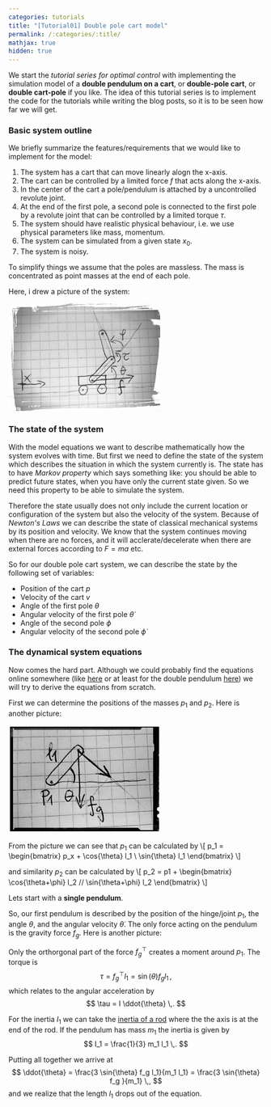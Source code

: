 ```yaml
---
categories: tutorials
title: "[Tutorial01] Double pole cart model"
permalink: /:categories/:title/
mathjax: true
hidden: true
---
```


We start the *tutorial series for optimal control* with implementing the simulation model of a **double pendulum on a cart**, or **double-pole cart**, or **double cart-pole** if you like. 
The idea of this tutorial series is to implement the code for the tutorials while writing the blog posts, so it is to be seen how far we will get.

### Basic system outline

We briefly summarize the features/requirements that we would like to implement for the model:

1. The system has a cart that can move linearly alogn the x-axis.
2. The cart can be controlled by a limited force $f$ that acts along the x-axis.
3. In the center of the cart a pole/pendulum is attached by a uncontrolled revolute joint.
4. At the end of the first pole, a second pole is connected to the first pole by a revolute joint that can be controlled by a limited torque $\tau$.
5. The system should have realistic physical behaviour, i.e. we use physical parameters like mass, momentum.
6. The system can be simulated from a given state $x_0$.
7. The system is noisy.

To simplify things we assume that the poles are massless. The mass is concentrated as point masses at the end of each pole.

Here, i drew a picture of the system:

![Drawing of double pole cart](/assets/posts/drawing_dpcart.jpg)

### The state of the system

With the model equations we want to describe mathematically how the system evolves with time. But first we need to define the state of the system which describes the situation in which the system currently is. The state has to have *Markov property* which says something like: you should be able to predict future states, when you have only the current state given. So we need this property to be able to simulate the system.

Therefore the state usually does not only include the current location or configuration of the system but also the velocity of the system. Because of *Newton's Laws* we can describe the state of classical mechanical systems by its position and velocity. We know that the system continues moving when there are no forces, and it will acclerate/decelerate when there are external forces according to $F=m a$ etc.

So for our double pole cart system, we can describe the state by the following set of variables:
* Position of the cart $p$
* Velocity of the cart $v$
* Angle of the first pole $\theta$
* Angular velocity of the first pole $\dot{\theta}$
* Angle of the second pole $\phi$
* Angular velocity of the second pole $\dot{\phi}$

### The dynamical system equations

Now comes the hard part. Although we could probably find the equations online somewhere (like [here](https://www.acin.tuwien.ac.at/fileadmin/cds/pre_post_print/glueck2013.pdf) or at least for the double pendulum [here](https://www.youtube.com/watch?v=neh86u7_TIk)) we will try to derive the equations from scratch.


First we can determine the positions of the masses $p_1$ and $p_2$. Here is another picture: 

![Drawing of single pendulum](/assets/posts/tut01_drawing_pendulum.jpg)

From the picture we can see that $p_1$ can be calculated by
\\[
p_1 = \\begin{bmatrix} p_x + \cos{\theta} l_1 \\ \sin{\theta} l_1 \\end{bmatrix}
\\]

and similarity $p_2$ can be calculated by
\\[
p_2 = p1 + \\begin{bmatrix}  \cos{\theta+\phi} l_2 // \sin{\theta+\phi} l_2 \\end{bmatrix}
\\]

Lets start with a **single pendulum**.

So, our first pendulum is described by the position of the hinge/joint $p_1$, the angle $\theta$, and the angular velocity $\dot{\theta}$. The only force acting on the pendulum is the gravity force $f_g$. Here is another picture: 



Only the orthorgonal part of the force $f^{\top}_g$ creates a moment around $p_1$. The torque is 
$$
\tau = f^{\top}_g l_1 = \sin(\theta) f_g l_1 \,,
$$
which relates to the angular acceleration by 
$$
\tau = I \ddot{\theta} \,.
$$

For the inertia $I_1$ we can take the [inertia of a rod](http://hyperphysics.phy-astr.gsu.edu/hbase/mi2.html) where the the axis is at the end of the rod. If the pendulum has mass $m_1$ the inertia is given by 
$$
I_1 = \frac{1}{3} m_1 l_1 \,.
$$

Putting all together we arrive at
$$
\ddot{\theta} = \frac{3 \sin{\theta} f_g l_1}{m_1 l_1} = \frac{3 \sin{\theta} f_g }{m_1} \,,
$$
and we realize that the length $l_1$ drops out of the equation.

